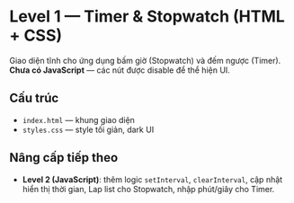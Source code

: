 # Level 1 — Timer & Stopwatch (HTML + CSS)

Giao diện tĩnh cho ứng dụng bấm giờ (Stopwatch) và đếm ngược (Timer). **Chưa có JavaScript** — các nút được disable để thể hiện UI.

## Cấu trúc
- `index.html` — khung giao diện
- `styles.css` — style tối giản, dark UI

## Nâng cấp tiếp theo
- **Level 2 (JavaScript)**: thêm logic `setInterval`, `clearInterval`, cập nhật hiển thị thời gian, Lap list cho Stopwatch, nhập phút/giây cho Timer.
